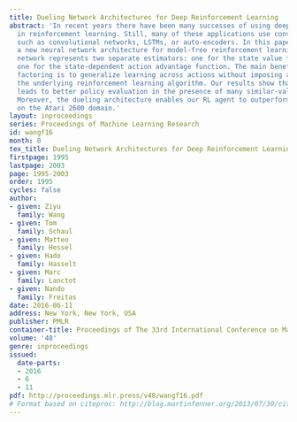 ```yaml
---
title: Dueling Network Architectures for Deep Reinforcement Learning
abstract: 'In recent years there have been many successes of using deep representations
  in reinforcement learning. Still, many of these applications use conventional architectures,
  such as convolutional networks, LSTMs, or auto-encoders. In this paper, we present
  a new neural network architecture for model-free reinforcement learning. Our dueling
  network represents two separate estimators: one for the state value function and
  one for the state-dependent action advantage function. The main benefit of this
  factoring is to generalize learning across actions without imposing any change to
  the underlying reinforcement learning algorithm. Our results show that this architecture
  leads to better policy evaluation in the presence of many similar-valued actions.
  Moreover, the dueling architecture enables our RL agent to outperform the state-of-the-art
  on the Atari 2600 domain.'
layout: inproceedings
series: Proceedings of Machine Learning Research
id: wangf16
month: 0
tex_title: Dueling Network Architectures for Deep Reinforcement Learning
firstpage: 1995
lastpage: 2003
page: 1995-2003
order: 1995
cycles: false
author:
- given: Ziyu
  family: Wang
- given: Tom
  family: Schaul
- given: Matteo
  family: Hessel
- given: Hado
  family: Hasselt
- given: Marc
  family: Lanctot
- given: Nando
  family: Freitas
date: 2016-06-11
address: New York, New York, USA
publisher: PMLR
container-title: Proceedings of The 33rd International Conference on Machine Learning
volume: '48'
genre: inproceedings
issued:
  date-parts:
  - 2016
  - 6
  - 11
pdf: http://proceedings.mlr.press/v48/wangf16.pdf
# Format based on citeproc: http://blog.martinfenner.org/2013/07/30/citeproc-yaml-for-bibliographies/
---
```

